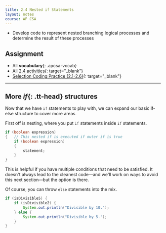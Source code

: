 ```yaml
---
title: 2.4 Nested if Statements
layout: notes
course: AP CSA
---
```


- Develop code to represent nested branching logical processes and determine the result of these processes

## Assignment

- All **vocabulary**{: .apcsa-vocab}
- All [2.4 activities](https://runestone.academy/ns/books/published/manvillehighschool_csawesome2_2526/topic-2-4-nested-ifs.html){: target="_blank"}
- [Selection Coding Practice (2.1-2.6)](https://runestone.academy/ns/books/published/manvillehighschool_csawesome2_2526/selection-practice-coding.html){: target="_blank"}

---

## More *if*{: .tt-head} structures

Now that we have `if` statements to play with, we can expand our basic if-else structure to cover more areas.

First off is nesting, where you put `if` statements inside `if` statements.

```java
if (boolean expression)
{   // This nested if is executed if outer if is true
    if (boolean expression)
    {
        statement;
    }
}
```

This is helpful if you have multiple conditions that need to be satisfied. It doesn't always lead to the cleanest code—and we'll work on ways to avoid this next section—but the option is there.

Of course, you can throw `else` statements into the mix.

```java
if (isDivisible5) {
    if (isDivisible2) {
        System.out.println("Divisible by 10.");
    } else {
        System.out.println("Divisible by 5.");
    }
}
```

